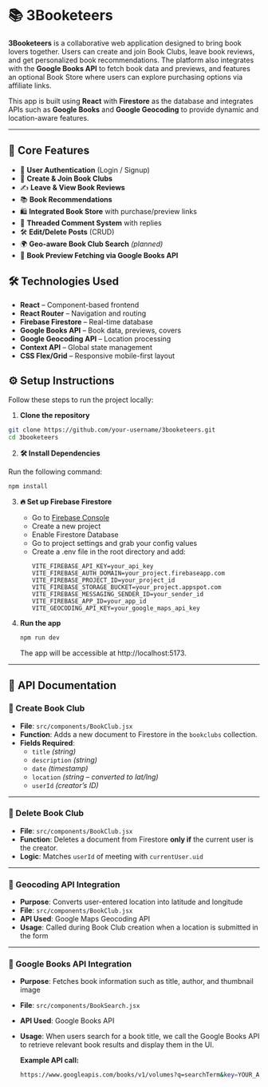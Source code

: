 # 📚 3Booketeers

**3Booketeers** is a collaborative web application designed to bring book lovers together. Users can create and join Book Clubs, leave book reviews, and get personalized book recommendations. The platform also integrates with the **Google Books API** to fetch book data and previews, and features an optional Book Store where users can explore purchasing options via affiliate links.

This app is built using **React** with **Firestore** as the database and integrates APIs such as **Google Books** and **Google Geocoding** to provide dynamic and location-aware features.

---
## 🔧 Core Features

- 👥 **User Authentication** (Login / Signup)
- 📅 **Create & Join Book Clubs**
- ✍️ **Leave & View Book Reviews**
- 📚 **Book Recommendations**
- 🛍️ **Integrated Book Store** with purchase/preview links
- 💬 **Threaded Comment System** with replies
- 🛠️ **Edit/Delete Posts** (CRUD)
- 🌍 **Geo-aware Book Club Search** *(planned)*
- 📖 **Book Preview Fetching via Google Books API**

## 🛠️ Technologies Used

- **React** – Component-based frontend
- **React Router** – Navigation and routing
- **Firebase Firestore** – Real-time database
- **Google Books API** – Book data, previews, covers
- **Google Geocoding API** – Location processing
- **Context API** – Global state management
- **CSS Flex/Grid** – Responsive mobile-first layout

## ⚙️ Setup Instructions

Follow these steps to run the project locally:

1. **Clone the repository**

```bash
git clone https://github.com/your-username/3booketeers.git
cd 3booketeers
```

2. **🛠️ Install Dependencies**

Run the following command:

```bash
npm install
```

3. **:fire: Set up Firebase Firestore**
   - Go to [Firebase Console](https://console.firebase.google.com/)
   - Create a new project
   - Enable Firestore Database
   - Go to project settings and grab your config values
   - Create a .env file in the root directory and add:
     ```env
     VITE_FIREBASE_API_KEY=your_api_key
     VITE_FIREBASE_AUTH_DOMAIN=your_project.firebaseapp.com
     VITE_FIREBASE_PROJECT_ID=your_project_id
     VITE_FIREBASE_STORAGE_BUCKET=your_project.appspot.com
     VITE_FIREBASE_MESSAGING_SENDER_ID=your_sender_id
     VITE_FIREBASE_APP_ID=your_app_id
     VITE_GEOCODING_API_KEY=your_google_maps_api_key
     ```
     
4. **Run the app**
   ```bash
   npm run dev
   ```
   The app will be accessible at http://localhost:5173.
---

## 🧪 API Documentation

### 🔸 Create Book Club

- **File**: `src/components/BookClub.jsx`
- **Function**: Adds a new document to Firestore in the `bookclubs` collection.
- **Fields Required**:
  - `title` *(string)*
  - `description` *(string)*
  - `date` *(timestamp)*
  - `location` *(string – converted to lat/lng)*
  - `userId` *(creator’s ID)*
---

### 🔸 Delete Book Club

- **File**: `src/components/BookClub.jsx`
- **Function**: Deletes a document from Firestore **only if** the current user is the creator.
- **Logic**: Matches `userId` of meeting with `currentUser.uid`
---

### 🔸 Geocoding API Integration

- **Purpose**: Converts user-entered location into latitude and longitude
- **File**: `src/components/BookClub.jsx`
- **API Used**: Google Maps Geocoding API
- **Usage**: Called during Book Club creation when a location is submitted in the form
---

### 🔸 Google Books API Integration

- **Purpose**: Fetches book information such as title, author, and thumbnail image
- **File**: `src/components/BookSearch.jsx`
- **API Used**: Google Books API  
- **Usage**: When users search for a book title, we call the Google Books API to retrieve relevant book results and display them in the UI.

  **Example API call:**
  ```bash
  https://www.googleapis.com/books/v1/volumes?q=searchTerm&key=YOUR_API_KEY
